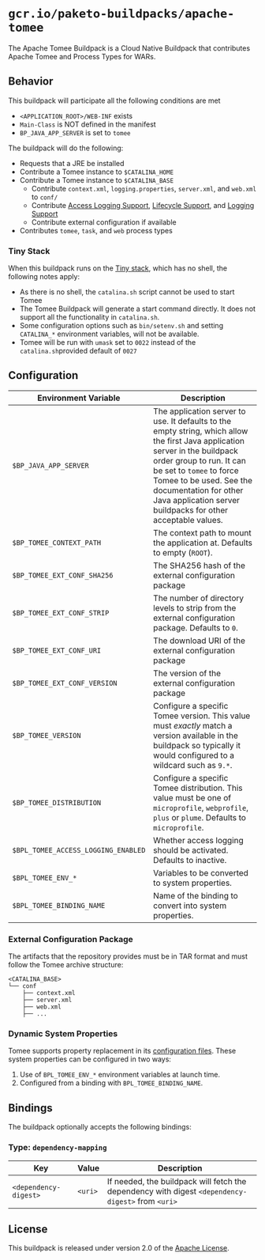 # `gcr.io/paketo-buildpacks/apache-tomee`
The Apache Tomee Buildpack is a Cloud Native Buildpack that contributes Apache Tomee and Process Types for WARs.

## Behavior
This buildpack will participate all the following conditions are met

* `<APPLICATION_ROOT>/WEB-INF` exists
* `Main-Class` is NOT defined in the manifest
* `BP_JAVA_APP_SERVER` is set to `tomee`

The buildpack will do the following:

* Requests that a JRE be installed
* Contribute a Tomee instance to `$CATALINA_HOME`
* Contribute a Tomee instance to `$CATALINA_BASE`
  * Contribute `context.xml`, `logging.properties`, `server.xml`, and `web.xml` to `conf/`
  * Contribute [Access Logging Support][als], [Lifecycle Support][lcs], and [Logging Support][lgs]
  * Contribute external configuration if available
* Contributes `tomee`, `task`, and `web` process types

### Tiny Stack

When this buildpack runs on the [Tiny stack](https://paketo.io/docs/concepts/stacks/#tiny), which has no shell, the following notes apply:
* As there is no shell, the `catalina.sh` script cannot be used to start Tomee
* The Tomee Buildpack will generate a start command directly. It does not support all the functionality in `catalina.sh`.
* Some configuration options such as `bin/setenv.sh` and setting `CATALINA_*` environment variables, will not be available.
* Tomee will be run with `umask` set to `0022` instead of the `catalina.sh`provided default of `0027`

[als]: https://github.com/cloudfoundry/java-buildpack-support/tree/master/tomcat-access-logging-support
[lcs]: https://github.com/cloudfoundry/java-buildpack-support/tree/master/tomcat-lifecycle-support
[lgs]: https://github.com/cloudfoundry/java-buildpack-support/tree/master/tomcat-logging-support

## Configuration
| Environment Variable | Description
| -------------------- | -----------
| `$BP_JAVA_APP_SERVER` | The application server to use. It defaults to the empty string, which allow the first Java application server in the buildpack order group to run. It can be set to `tomee` to force Tomee to be used. See the documentation for other Java application server buildpacks for other acceptable values. |
| `$BP_TOMEE_CONTEXT_PATH` | The context path to mount the application at.  Defaults to empty (`ROOT`).
| `$BP_TOMEE_EXT_CONF_SHA256` | The SHA256 hash of the external configuration package
| `$BP_TOMEE_EXT_CONF_STRIP` | The number of directory levels to strip from the external configuration package.  Defaults to `0`.
| `$BP_TOMEE_EXT_CONF_URI` | The download URI of the external configuration package
| `$BP_TOMEE_EXT_CONF_VERSION` | The version of the external configuration package
| `$BP_TOMEE_VERSION` |  Configure a specific Tomee version.  This value must _exactly_ match a version available in the buildpack so typically it would configured to a wildcard such as `9.*`.
| `$BP_TOMEE_DISTRIBUTION` |  Configure a specific Tomee distribution.  This value must be one of `microprofile`, `webprofile`, `plus` or `plume`. Defaults to `microprofile`.
| `$BPL_TOMEE_ACCESS_LOGGING_ENABLED` | Whether access logging should be activated.  Defaults to inactive.
| `$BPL_TOMEE_ENV_*` | Variables to be converted to system properties.
| `$BPL_TOMEE_BINDING_NAME` | Name of the binding to convert into system properties.

### External Configuration Package
The artifacts that the repository provides must be in TAR format and must follow the Tomee archive structure:

```
<CATALINA_BASE>
└── conf
    ├── context.xml
    ├── server.xml
    ├── web.xml
    ├── ...
```

### Dynamic System Properties

Tomee supports property replacement in its [configuration files](https://tomcat.apache.org/tomcat-9.0-doc/config/systemprops.html). These system properties can be configured in two ways:

  1. Use of `BPL_TOMEE_ENV_*` environment variables at launch time.
  2. Configured from a binding with `BPL_TOMEE_BINDING_NAME`.

## Bindings
The buildpack optionally accepts the following bindings:

### Type: `dependency-mapping`
|Key                   | Value   | Description
|----------------------|---------|------------
|`<dependency-digest>` | `<uri>` | If needed, the buildpack will fetch the dependency with digest `<dependency-digest>` from `<uri>`

## License
This buildpack is released under version 2.0 of the [Apache License][a].

[a]: http://www.apache.org/licenses/LICENSE-2.0

